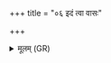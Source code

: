 +++
title = "०६ इदं त्वा वासः"

+++
<details><summary>मूलम् (GR)</summary>

इदं त्वा वासः प्रथमं न आगन्न् +++(Bhatt. āgant (misprint?))+++  
अपैतद् ऊह यद् इहाबिभः पुरा ।  
इष्टापूर्तम् अनु सं क्राम विद्वान्  
यत्र ते गच्छं बहुधा तत्र गच्छ ॥
</details>